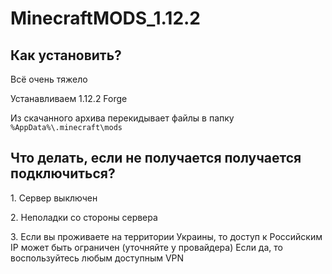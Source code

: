 # MinecraftMODS_1.12.2
<h2>Как установить?</h2>
<p>Всё очень тяжело</p>
<p>Устанавливаем 1.12.2 Forge</p>
<p>Из скачанного архива перекидывает файлы в папку <code>%AppData%\.minecraft\mods</code></p>
<h2>Что делать, если не получается получается подключиться?</h2>
<p>1. Сервер выключен</p>
<p>2. Неполадки со стороны сервера</p>
<p>3. Если вы проживаете на территории Украины, то доступ к Российским IP может быть ограничен (уточняйте у провайдера)
Если да, то воспользуйтесь любым доступным VPN</p> 
